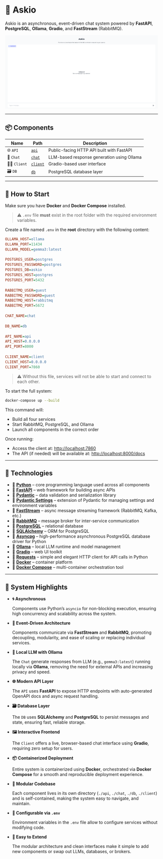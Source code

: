 # 🤖 Askio

Askio is an asynchronous, event-driven chat system powered by **FastAPI**, **PostgreSQL**, **Ollama**, **Gradio**, and **FastStream** (RabbitMQ).

![Demo](./demo.png)

---

## 📦 Components

| Name       | Path                 | Description                                |
| ---------- | -------------------- | ------------------------------------------ |
| 🌐 `API`    | [`api`](./api)       | Public-facing HTTP API built with FastAPI  |
| 💬 `Chat`   | [`chat`](./chat)     | LLM-based response generation using Ollama |
| 🧑‍💻 `Client` | [`client`](./client) | Gradio-based user interface                |
| 🗃️ `DB`     | [`db`](./db)         | PostgreSQL database layer                  |

---

## 🚀 How to Start

Make sure you have **Docker** and **Docker Compose** installed.

> ⚠️ `.env` file **must** exist in the root folder with the required environment variables.

Create a file named `.env` in the **root** directory with the following content:

```ini
OLLAMA_HOST=ollama
OLLAMA_PORT=11434
OLLAMA_MODEL=gemma3:latest

POSTGRES_USER=postgres
POSTGRES_PASSWORD=postgres
POSTGRES_DB=askio
POSTGRES_HOST=postgres
POSTGRES_PORT=5432

RABBITMQ_USER=guest
RABBITMQ_PASSWORD=guest
RABBITMQ_HOST=rabbitmq
RABBITMQ_PORT=5672

CHAT_NAME=chat

DB_NAME=db

API_NAME=api
API_HOST=0.0.0.0
API_PORT=8000

CLIENT_NAME=client
CLIENT_HOST=0.0.0.0
CLIENT_PORT=7860
```

> ⚠️ Without this file, services will not be able to start and connect to each other.

To start the full system:

```bash
docker-compose up --build
```

This command will:

* Build all four services
* Start RabbitMQ, PostgreSQL, and Ollama
* Launch all components in the correct order

Once running:

* Access the client at: [http://localhost:7860](http://localhost:7860)
* The API (if needed) will be available at: [http://localhost:8000/docs](http://localhost:8000/docs)

---

## 🧰 Technologies

* 🔗 **[Python](https://www.python.org/)** – core programming language used across all components
* 🔗 **[FastAPI](https://fastapi.tiangolo.com/)** – web framework for building async APIs
* 🔗 **[Pydantic](https://docs.pydantic.dev/latest/)** – data validation and serialization library
* 🔗 **[Pydantic Settings](https://docs.pydantic.dev/latest/concepts/pydantic_settings/)** – extension of Pydantic for managing settings and environment variables
* 🔗 **[FastStream](https://faststream.ag2.ai/latest/)** – async message streaming framework (RabbitMQ, Kafka, etc.)
* 🔗 **[RabbitMQ](https://www.rabbitmq.com/)** – message broker for inter-service communication
* 🔗 **[PostgreSQL](https://www.postgresql.org/)** – relational database
* 🔗 **[SQLAlchemy](https://www.sqlalchemy.org/)** – ORM for PostgreSQL
* 🔗 **[Asyncpg](https://magicstack.github.io/asyncpg/current/)** – high-performance asynchronous PostgreSQL database driver for Python
* 🔗 **[Ollama](https://ollama.com/)** – local LLM runtime and model management
* 🔗 **[Gradio](https://www.gradio.app/)** – web UI toolkit
* 🔗 **[Requests](https://requests.readthedocs.io/en/latest/)** – simple and elegant HTTP client for API calls in Python
* 🔗 **[Docker](https://www.docker.com/)** – container platform
* 🔗 **[Docker Compose](https://docs.docker.com/compose/)** – multi-container orchestration tool

---

## 🔧 System Highlights

* **🌀 Asynchronous**

  Components use Python’s `asyncio` for non-blocking execution, ensuring high concurrency and scalability across the system.

* **📨 Event-Driven Architecture**

  Components communicate via **FastStream** and **RabbitMQ**, promoting decoupling, modularity, and ease of scaling or replacing individual services.

* **🧠 Local LLM with Ollama**

  The `Chat` generate responses from LLM (e.g., `gemma3:latest`) running locally via **Ollama**, removing the need for external APIs and increasing privacy and speed.

* **🌐 Modern API Layer**

  The `API` uses **FastAPI** to expose HTTP endpoints with auto-generated OpenAPI docs and async request handling.

* **🗃️ Database Layer**

  The `DB` uses **SQLAlchemy** and **PostgreSQL** to persist messages and state, ensuring fast, reliable storage.

* **🖼️ Interactive Frontend**

  The `Client` offers a live, browser-based chat interface using **Gradio**, requiring zero setup for users.

* **📦 Containerized Deployment**

  Entire system is containerized using **Docker**, orchestrated via **Docker Compose** for a smooth and reproducible deployment experience.

* **📁 Modular Codebase**

  Each component lives in its own directory (`./api`, `./chat`, `./db`, `./client`) and is self-contained, making the system easy to navigate, and maintain.

* **🔧 Configurable via `.env`**

  Environment variables in the `.env` file allow to configure services without modifying code.

* **🧪 Easy to Extend**

  The modular architecture and clean interfaces make it simple to add new components or swap out LLMs, databases, or brokers.
